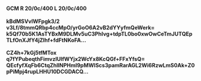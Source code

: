 #### GCM R 20/0c/400 L 20/0c/400
**kBdMSVvlWFpgk3/2**<br/>**v3Lf/8tmmQRbp4ccMpO/yrGoO6A2vB2dYYyfmQeWerk=**<br/>**k5Qf70b5K1AsTYBxM9DLMv5uC3PhIvg+tdpTL0bo0xwOwCeTmJUTQEpTLfOnXJfY4jZIhf+fdFtNKoFA...**<br/><br/>
**CZ4h+7kGj5tfMTox**<br/>**q7fYPubeqthFimvzlUlfWYjx2WcYx8KcQGf+FFxYfsQ=**<br/>**QEcfyfXqFb6CtqZhllNPHmI9pMWIScs3pamRarAGL2Wi6RzwLmS0Ak+Z0pPiMpj4rupLHHU10DCGDACQ...**